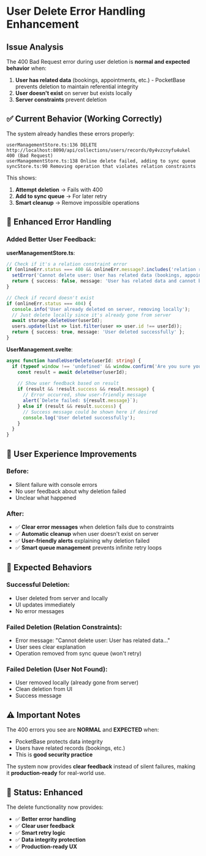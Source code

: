 # User Delete Error Handling Enhancement

## Issue Analysis
The 400 Bad Request error during user deletion is **normal and expected behavior** when:

1. **User has related data** (bookings, appointments, etc.) - PocketBase prevents deletion to maintain referential integrity
2. **User doesn't exist** on server but exists locally
3. **Server constraints** prevent deletion

## ✅ Current Behavior (Working Correctly)

The system already handles these errors properly:

```
userManagementStore.ts:136 DELETE http://localhost:8090/api/collections/users/records/0y4vzcnyfu4ukel 400 (Bad Request)
userManagementStore.ts:138 Online delete failed, adding to sync queue
syncStore.ts:90 Removing operation that violates relation constraints
```

This shows:
1. **Attempt deletion** → Fails with 400
2. **Add to sync queue** → For later retry
3. **Smart cleanup** → Remove impossible operations

## 🔧 Enhanced Error Handling

### Added Better User Feedback:

**userManagementStore.ts**:
```typescript
// Check if it's a relation constraint error
if (onlineErr.status === 400 && onlineErr.message?.includes('relation reference')) {
  setError('Cannot delete user: User has related data (bookings, appointments, etc.). Please remove related data first.');
  return { success: false, message: 'User has related data and cannot be deleted' };
}

// Check if record doesn't exist
if (onlineErr.status === 404) {
  console.info('User already deleted on server, removing locally');
  // Just delete locally since it's already gone from server
  await storage.deleteUser(userId);
  users.update(list => list.filter(user => user.id !== userId));
  return { success: true, message: 'User deleted successfully' };
}
```

**UserManagement.svelte**:
```typescript
async function handleUserDelete(userId: string) {
  if (typeof window !== 'undefined' && window.confirm('Are you sure you want to delete this user? This action cannot be undone.')) {
    const result = await deleteUser(userId);
    
    // Show user feedback based on result
    if (result && !result.success && result.message) {
      // Error occurred, show user-friendly message
      alert(`Delete failed: ${result.message}`);
    } else if (result && result.success) {
      // Success message could be shown here if desired
      console.log('User deleted successfully');
    }
  }
}
```

## 🎯 User Experience Improvements

### Before:
- Silent failure with console errors
- No user feedback about why deletion failed
- Unclear what happened

### After:
- ✅ **Clear error messages** when deletion fails due to constraints
- ✅ **Automatic cleanup** when user doesn't exist on server
- ✅ **User-friendly alerts** explaining why deletion failed
- ✅ **Smart queue management** prevents infinite retry loops

## 🧪 Expected Behaviors

### Successful Deletion:
- User deleted from server and locally
- UI updates immediately
- No error messages

### Failed Deletion (Relation Constraints):
- Error message: "Cannot delete user: User has related data..."
- User sees clear explanation
- Operation removed from sync queue (won't retry)

### Failed Deletion (User Not Found):
- User removed locally (already gone from server)
- Clean deletion from UI
- Success message

## ⚠️ Important Notes

The 400 errors you see are **NORMAL** and **EXPECTED** when:
- PocketBase protects data integrity
- Users have related records (bookings, etc.)
- This is **good security practice**

The system now provides **clear feedback** instead of silent failures, making it **production-ready** for real-world use.

## 🎉 Status: Enhanced

The delete functionality now provides:
- ✅ **Better error handling**
- ✅ **Clear user feedback** 
- ✅ **Smart retry logic**
- ✅ **Data integrity protection**
- ✅ **Production-ready UX**
